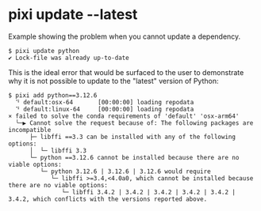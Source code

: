# pixi update --latest

Example showing the problem when you cannot update a dependency.

```
$ pixi update python
✔ Lock-file was already up-to-date
```

This is the ideal error that would be surfaced to the user to demonstrate why it is not possible to update to the "latest" version of Python:

```
$ pixi add python==3.12.6
  ⠙ default:osx-64       [00:00:00] loading repodata
  ⠙ default:linux-64     [00:00:00] loading repodata                                                                                                          × failed to solve the conda requirements of 'default' 'osx-arm64'
  ╰─▶ Cannot solve the request because of: The following packages are incompatible
      ├─ libffi ==3.3 can be installed with any of the following options:
      │  └─ libffi 3.3
      └─ python ==3.12.6 cannot be installed because there are no viable options:
         └─ python 3.12.6 | 3.12.6 | 3.12.6 would require
            └─ libffi >=3.4,<4.0a0, which cannot be installed because there are no viable options:
               └─ libffi 3.4.2 | 3.4.2 | 3.4.2 | 3.4.2 | 3.4.2 | 3.4.2, which conflicts with the versions reported above.
```
